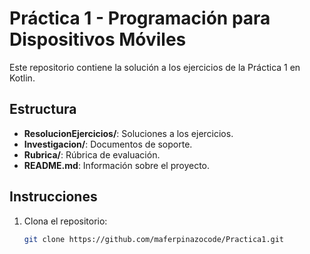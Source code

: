 # Práctica 1 - Programación para Dispositivos Móviles

Este repositorio contiene la solución a los ejercicios de la Práctica 1 en Kotlin.

## Estructura

- **ResolucionEjercicios/**: Soluciones a los ejercicios.
- **Investigacion/**: Documentos de soporte.
- **Rubrica/**: Rúbrica de evaluación.
- **README.md**: Información sobre el proyecto.

## Instrucciones

1. Clona el repositorio:
   ```bash
   git clone https://github.com/maferpinazocode/Practica1.git

